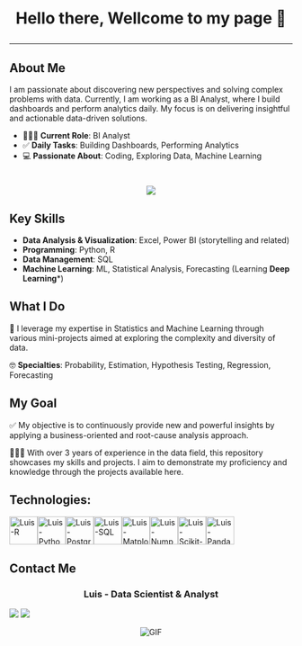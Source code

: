 <h1><p align="center">Hello there, Wellcome to my page 💭</p></h1>

---

## About Me

I am passionate about discovering new perspectives and solving complex problems with data. Currently, I am working as a BI Analyst, where I build dashboards and perform analytics daily. My focus is on delivering insightful and actionable data-driven solutions.

- 🧑🏻‍💼 **Current Role**: BI Analyst
- ✅ **Daily Tasks**: Building Dashboards, Performing Analytics
- 💻 **Passionate About**: Coding, Exploring Data, Machine Learning

#

<div align="center">
<picture>
  <source
    srcset="https://github-readme-stats.vercel.app/api?username=velosoberti&show_icons=true&theme=dracula"
    media="(prefers-color-scheme: dark)"
  />
  <source
    srcset="https://github-readme-stats.vercel.app/api?username=velosoberti&show_icons=true"
    media="(prefers-color-scheme: light), (prefers-color-scheme: no-preference)"
  />
  <img src="https://github-readme-stats.vercel.app/api?username=velosoberti&show_icons=true" />
</picture>
</div>

## Key Skills

- **Data Analysis & Visualization**: Excel, Power BI (storytelling and related)
- **Programming**: Python, R
- **Data Management**: SQL
- **Machine Learning**: ML, Statistical Analysis, Forecasting (Learning **Deep Learning***)

## What I Do

🔭 I leverage my expertise in Statistics and Machine Learning through various mini-projects aimed at exploring the complexity and diversity of data.

🤓 **Specialties**: Probability, Estimation, Hypothesis Testing, Regression, Forecasting

## My Goal

✅ My objective is to continuously provide new and powerful insights by applying a business-oriented and root-cause analysis approach.

👨🏻‍💻 With over 3 years of experience in the data field, this repository showcases my skills and projects. I aim to demonstrate my proficiency and knowledge through the projects available here.



## Technologies:

<div style="display: flex; flex-wrap: wrap; align-items: center;">
  <img align="center" alt="Luis-R" height="50" width="50" src="https://cdn.jsdelivr.net/gh/devicons/devicon@latest/icons/rstudio/rstudio-original.svg" title="RStudio"/>
  <img align="center" alt="Luis-Python" height="50" width="50" src="https://cdn.jsdelivr.net/gh/devicons/devicon@latest/icons/python/python-original.svg" title="Python"/>
  <img align="center" alt="Luis-Postgr" height="50" width="50" src="https://cdn.jsdelivr.net/gh/devicons/devicon@latest/icons/postgresql/postgresql-original.svg" title="PostgreSQL"/>
  <img align="center" alt="Luis-SQL" height="50" width="50" src="https://cdn.jsdelivr.net/gh/devicons/devicon@latest/icons/azuresqldatabase/azuresqldatabase-original.svg" title="Azure SQL Database"/>
  <img align="center" alt="Luis-Matplotlib" height="50" width="50" src="https://cdn.jsdelivr.net/gh/devicons/devicon@latest/icons/matplotlib/matplotlib-original-wordmark.svg" title="Matplotlib"/>
  <img align="center" alt="Luis-Numpy" height="50" width="50" src="https://cdn.jsdelivr.net/gh/devicons/devicon@latest/icons/numpy/numpy-original-wordmark.svg" title="NumPy"/>
  <img align="center" alt="Luis-Scikit-Learn" height="50" width="50" src="https://cdn.jsdelivr.net/gh/devicons/devicon@latest/icons/scikitlearn/scikitlearn-original.svg" title="Scikit-Learn"/>
  <img align="center" alt="Luis-Pandas" height="50" width="50" src="https://cdn.jsdelivr.net/gh/devicons/devicon@latest/icons/pandas/pandas-original-wordmark.svg" title="Pandas"/>
</div>


## Contact Me

<h3><p align="center"> Luis - Data Scientist & Analyst </p></h3>

<div> 
 <a href="https://velosoberti.github.io/luisveloso.github.io/" target="_blank"><img src="https://img.shields.io/badge/Blogger-FF5722?style=for-the-badge&logo=blogger&logoColor=white"></a> 
  <a href="https://www.linkedin.com/in/velosoberti/" target="_blank"><img src="https://img.shields.io/badge/-LinkedIn-%230077B5?style=for-the-badge&logo=linkedin&logoColor=white" target="_blank"></a> 
</div>


<p align="center">
  <img src="https://media.dev.to/cdn-cgi/image/width=1000,height=420,fit=cover,gravity=auto,format=auto/https%3A%2F%2Fdev-to-uploads.s3.amazonaws.com%2Fuploads%2Farticles%2Fe8nwc3rt8qk7k701vjg8.gif" width="auto" height="auto" alt="GIF">
</p>

